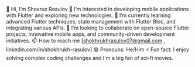 👋 Hi, I’m Shoxrux Rasulov
👀 I’m interested in developing mobile applications with Flutter and exploring new technologies.
🌱 I’m currently learning advanced Flutter techniques, state management with Flutter Bloc, and integrating various APIs.
💞️ I’m looking to collaborate on open-source Flutter projects, innovative mobile apps, and community-driven development initiatives.
📫 How to reach me [shokhrukhrasulov07@gmail.com , linkedin.com/in/shokhrukh-rasulov]
😄 Pronouns: He/Him
⚡ Fun fact: I enjoy solving complex coding challenges and I'm a big fan of sci-fi movies.

<!---
shokhbro/shokhbro is a ✨ special ✨ repository because its `README.md` (this file) appears on your GitHub profile.
You can click the Preview link to take a look at your changes.
--->
